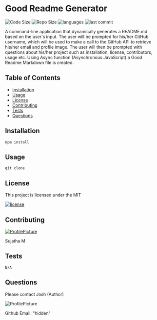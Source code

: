 
# Good Readme Generator
![Code Size](https://img.shields.io/github/languages/code-size/joshb4u/Hw9)
![Repo Size](https://img.shields.io/github/repo-size/joshb4u/Hw9)
![languages](https://img.shields.io/github/languages/top/joshb4u/Hw9)
![last commit](https://img.shields.io/github/last-commit/joshb4u/Hw9)


 A command-line application that dynamically generates a README.md based on the user's input. The user will be prompted for his/her GitHub username, which will be used to make a call to the GitHub API to retrieve his/her email and profile image. The user will then be prompted with questions about his/her project such as installation, license, contributors, usage etc. Using Async function (Asynchronous JavaScript) a Good Readme Markdown file is created.  

## Table of Contents
* [Installation](#Installation)
* [Usage](#Usage)
* [License](#License)
* [Contributing](#Contributing)
* [Tests](#Tests)
* [Questions](#Questions)


## Installation
```
npm install
```


## Usage
```
git clone
```


## License
This project is licensed under the MIT 

[![license](https://img.shields.io/npm/l/license)](https://opensource.org/licenses/MIT)


## Contributing

[![ProfilePicture](https://avatars0.githubusercontent.com/u/59231894?v=4)](https://github.com/sujatha-m)

Sujatha M


## Tests
```
N/A
```


## Questions

 Please contact Josh (Author)


![ProfilePicture](https://avatars2.githubusercontent.com/u/59143348?v=4)

Github Email: "hidden"

